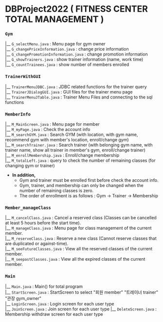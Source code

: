 # DBProject2022 ( FITNESS CENTER TOTAL MANAGEMENT )

### `Gym`
|__ `G_selectMenu.java`   :  Menu page for gym owner  
|__ `G_changePriceInformation.java` : change price information  
|__ `G_changePromotionInformation.java` :  change promotion information  
|__ `G_showTrainers.java` : show trainer information (name, work time)  
|__ `G_countTrainees.java`  : show number of members enrolled      

### `TrainerWithGUI`  
|__ `TrainerMenuJDBC.java`   :  JDBC related functions for the trainer query  
|__ `TrainerJDialogGUI.java` :  GUI files for the trainer menu page   
|__ `TrainerMenuJTable.java` :  Trainer Menu Files and connecting to the sql functions  

  
### `MemberInfo`
|__ `M_MainScreen.java` : Menu page for member    
|__ `M_myPage.java` : Check the account info   
|__ `M_searchGYM.java` : Search GYM (with location, with gym name, recommend gym with member's location, enroll/change gym)  
|__ `M_searchTrainer.java` : Search trainer (with belonging gym name, with trainer name, show all trainer in member's gym, enroll/change trainer)    
|__ `M_enrollMembership.java` : Enroll/change membership     
|__ `M_totalLeft.java` : query to check the number of remaining classes (for changing gym or trainer)   
* **In addition,**  
  * Gym and trainer must be enrolled first before check the account info.
  * Gym, trainer, and membership can only be changed when the number of remaining classes is zero.
  * The order of enrollment is as follows : Gym -> Trainer -> Membership

### `Member_manageClass`
|__ `M_cancelClass.java` : Cancel a reserved class (Classes can be cancelled at least 5 hours before the start time).  
|__ `M_manageClass.java` : Menu page for class management of the current member.  
|__ `M_reserveClass.java` : Reserve a new class (Cannot reserve classes that are duplicated or against-time).  
|__ `M_seeFutureClasses.java` : View all the reserved classes of the current member.\
|__ `M_seepastClasses.java` : View all the expired classes of the current member.

### `Main`
|__ `Main.java` : Main() for total program  
|__ `StartScreen.java` : StartScreen to select "회원 member" "트레이너 trainer" "관장 gym_owner"  
|__ `LoginScreen.java` : Login screen for each user type\
|__ `JoinScreen.java` : Join screen for each user type
|__ `DeleteScreen.java` : Membership withdraw screen for each user type
